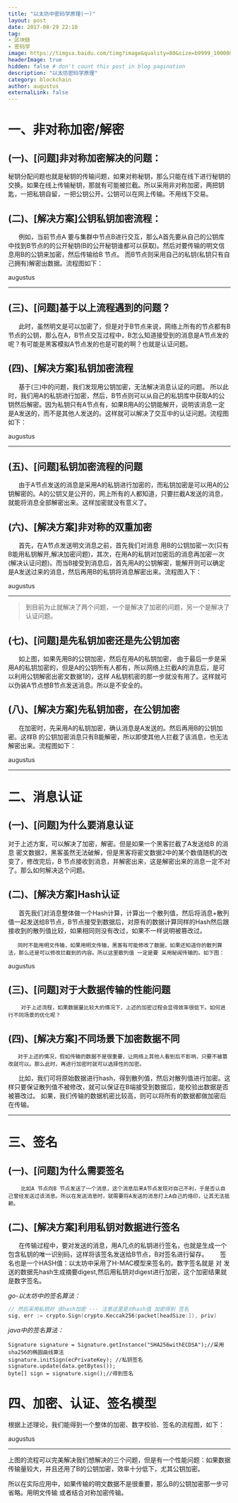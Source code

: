 ```yaml
---
title: "以太坊中密码学原理(一)"
layout: post
date: 2017-08-29 22:10
tag: 
- 区块链 
- 密码学
image: https://timgsa.baidu.com/timg?image&quality=80&size=b9999_10000&sec=1542007308076&di=771efc26f5d3cc8f12d1428db422595c&imgtype=0&src=http%3A%2F%2Fp0.ifengimg.com%2Fpmop%2F2018%2F0613%2F08825D9DB34DC95D47158B7FD132F3103B0EA908_size61_w580_h330.jpeg
headerImage: true
hidden: false # don't count this post in blog pagination
description: "以太坊密码学原理"
category: blockchain
author: augustus
externalLink: false
---
```


# 一、非对称加密/解密


## (一)、[问题]非对称加密解决的问题：

秘钥分配问题也就是秘钥的传输问题，如果对称秘钥，那么只能在线下进行秘钥的交换。如果在线上传输秘钥，那就有可能被拦截。所以采用非对称加密，两把钥匙，一把私钥自留，一把公钥公开。公钥可以在网上传输。不用线下交易。



## (二)、[解决方案]公钥私钥加密流程：

       例如，当前节点A 要与集群中节点B进行交互，那么A首先要从自己的公钥库中找到B节点的的公开秘钥(B的公开秘钥谁都可以获取)。然后对要传输的明文信息用B的公钥来加密，然后传输给B 节点。 而B节点则采用自己的私钥(私钥只有自己拥有)解密出数据。流程图如下：

<img class="image" src="{{ site.url }}/assets/images/cipher/cipher1.png" alt="">
<figcaption class="caption">augustus</figcaption>


---

## (三)、[问题]基于以上流程遇到的问题？

       此时，虽然明文是可以加密了，但是对于B节点来说，网络上所有的节点都有B节点的公钥，那么在A，B节点交互过程中，B怎么知道接受到的消息是A节点发的呢？有可能是黑客模拟A节点发的也是可能的啊？也就是认证问题。

## (四)、[解决方案]私钥加密流程

       基于(三)中的问题，我们发现用公钥加密，无法解决消息认证的问题。
所以此时，我们用A的私钥进行加密，然后，B节点则可以从自己的私钥库中获取A的公钥然后解密。因为私钥只有A节点有，如果B用A的公钥能解开，说明该消息一定是A发送的，而不是其他人发送的。这样就可以解决了交互中的认证问题。流程图如下：



<img class="image" src="{{ site.url }}/assets/images/cipher/cipher2.png" alt="">
<figcaption class="caption">augustus</figcaption>

---



## (五)、[问题]私钥加密流程的问题

       由于A节点发送的消息是采用A的私钥进行加密的，而私钥加密是可以用A的公钥解密的。A的公钥又是公开的，网上所有的人都知道，只要拦截A发送的消息，就能将消息全部解密出来。这样加密就没有意义了。

## (六)、[解决方案]非对称的双重加密

       首先，在A节点发送明文消息之前，首先我们对消息 用B的公钥加密一次(只有B能用私钥解开,解决加密问题)，其次，在用A的私钥对加密后的消息再加密一次(解决认证问题)。而当B接受到消息后，首先用A的公钥解密，能解开则可以确定是A发送过来的消息，然后再用B的私钥将消息解密出来。流程图入下：



<img class="image" src="{{ site.url }}/assets/images/cipher/cipher3.png" alt="">
<figcaption class="caption">augustus</figcaption>

---


> 到目前为止就解决了两个问题，一个是解决了加密的问题，另一个是解决了认证问题。

## (七)、[问题]是先私钥加密还是先公钥加密

       如上图，如果先用B的公钥加密，然后在用A的私钥加密， 由于最后一步是采用A的私钥加密的，但是A的公钥所有人都有，所以网络上拦截A的消息后，是可以利用公钥解密出密文数据1的，这样 A私钥机密的那一步就没有用了。这样就可以伪装A节点想B节点发送消息。所以是不安全的。

## (八)、[解决方案]先私钥加密，在公钥加密

       在加密时，先采用A的私钥加密，确认消息是A发送的。然后再用B的公钥加密。这样B 的公钥加密消息只有B能解密，所以即使其他人拦截了该消息，也无法解密出来。流程图如下：



<img class="image" src="{{ site.url }}/assets/images/cipher/cipher4.png" alt="">
<figcaption class="caption">augustus</figcaption>


---

# 二、消息认证

## (一)、[问题]为什么要消息认证

对于上述方案，可以解决了加密，解密。但是如果一个黑客拦截了A发送给B 的消息 密文数据2，黑客虽然无法破解，但是黑客将密文数据2中的某个数值随机的改变了，修改完后，B 节点接收到消息，并解密出来，这是解密出来的消息一定不对了。那么如何解决这个问题。

## (二)、[解决方案]Hash认证

       首先我们对消息整体做一个Hash计算，计算出一个散列值，然后将消息+散列值一起发送给B节点，B节点接受到数据后，对原有的数据计算同样的Hash然后跟接收到的散列值比较，如果相同则没有改过，如果不一样说明被篡改过。

       同时不能用明文传输，如果用明文传输，黑客有可能修改了数据，如果还知道你的散列算法，那么还是可以修改拦截到的内容。所以这里散列值 一定是要 采用秘闻传输的。如下图：



<img class="image" src="{{ site.url }}/assets/images/cipher/cipher5.png" alt="">
<figcaption class="caption">augustus</figcaption>

## (三)、[问题]对于大数据传输的性能问题

        对于上述流程，如果数据量比较大的情况下，上述的加密过程会显得效率很低下。如何进行不同场景的优化呢？


## (四)、[解决方案]不同场景下加密数据不同

       对于上述的情况，假如传输的数据不是很重要，让网络上其他人看到后不影响，只要不被篡改就可以。那么此时，再进行加密时就可以选择性的加密。

       比如，我们可将原始数据进行hash，得到散列值，然后对散列值进行加密。这样只要保证散列值不被修改，就可以保证在B端接受到数据后，能校验出数据是否被篡改过。
       如果，我们传输的数据机密比较高，则可以将所有的数据都做加密后在传输。


---

# 三、签名

## (一)、[问题]为什么需要签名

        比如A 节点向B 节点发送了一个消息，这个消息后来A节点发现对自己不利，于是否认自己曾经发送过该消息。所以在发送消息时，就需要将A发送的消息打上A自己的烙印，让其无法抵赖。

## (二)、[解决方案]利用私钥对数据进行签名

       在传输过程中，要对发送的消息，用A几点的私钥进行签名，也就是生成一个包含私钥的唯一识别码，这样将该签名发送给B节点，B对签名进行留存。
       签名也是一个HASH值：以太坊中采用了H-MAC模型来签名的。数字签名就是 对 发送的数据先hash生成摘要digest,然后用私钥对digest进行加密，这个加密结果就是数字签名。

*go-以太坊中的签名算法：*

```go
// 然后采用私钥对 该hash加密 --- 注意这里是对hash值 加密得到 签名
sig, err := crypto.Sign(crypto.Keccak256(packet[headSize:]), priv)
```

*java中的签名算法：*
```http
Signature signature = Signature.getInstance("SHA256withECDSA");//采用sha256的椭圆曲线算法
signature.initSign(ecPrivateKey); //私钥签名
signature.update(data.getBytes());
byte[] sign = signature.sign();//得到签名
```


# 四、加密、认证、签名模型

根据上述理论，我们能得到一个整体的加密、数字校验、签名的流程图，如下：



<img class="image" src="{{ site.url }}/assets/images/cipher/cipher6.png" alt="">
<figcaption class="caption">augustus</figcaption>

---

上图的流程可以完美解决我们想解决的三个问题，但是有一个性能问题：如果数据传输量较大，并且还用了B的公钥加密，效率十分低下，尤其公钥加密。

所以在实际应用中，如果传输的明文数据不是很重要，那么B的公钥加密那一步可省略。用明文传输 或者结合对称加密传输。

